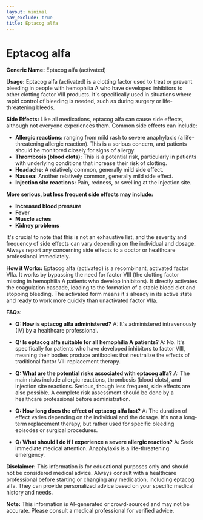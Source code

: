 ```yaml
---
layout: minimal
nav_exclude: true
title: Eptacog alfa
---
```


# Eptacog alfa

**Generic Name:** Eptacog alfa (activated)

**Usage:** Eptacog alfa (activated) is a clotting factor used to treat or prevent bleeding in people with hemophilia A who have developed inhibitors to other clotting factor VIII products.  It's specifically used in situations where rapid control of bleeding is needed,  such as during surgery or life-threatening bleeds.

**Side Effects:**  Like all medications, eptacog alfa can cause side effects, although not everyone experiences them.  Common side effects can include:

* **Allergic reactions:** ranging from mild rash to severe anaphylaxis (a life-threatening allergic reaction).  This is a serious concern, and patients should be monitored closely for signs of allergy.
* **Thrombosis (blood clots):**  This is a potential risk, particularly in patients with underlying conditions that increase their risk of clotting.
* **Headache:** A relatively common, generally mild side effect.
* **Nausea:**  Another relatively common, generally mild side effect.
* **Injection site reactions:** Pain, redness, or swelling at the injection site.

**More serious, but less frequent side effects may include:**

* **Increased blood pressure**
* **Fever**
* **Muscle aches**
* **Kidney problems**


It's crucial to note that this is not an exhaustive list, and the severity and frequency of side effects can vary depending on the individual and dosage.  Always report any concerning side effects to a doctor or healthcare professional immediately.

**How it Works:**  Eptacog alfa (activated) is a recombinant, activated factor VIIa.  It works by bypassing the need for factor VIII (the clotting factor missing in hemophilia A patients who develop inhibitors).  It directly activates the coagulation cascade, leading to the formation of a stable blood clot and stopping bleeding.  The activated form means it's already in its active state and ready to work more quickly than unactivated factor VIIa.

**FAQs:**

* **Q: How is eptacog alfa administered?**  A: It's administered intravenously (IV) by a healthcare professional.

* **Q: Is eptacog alfa suitable for all hemophilia A patients?** A: No. It's specifically for patients who have developed inhibitors to factor VIII, meaning their bodies produce antibodies that neutralize the effects of traditional factor VIII replacement therapy.

* **Q: What are the potential risks associated with eptacog alfa?** A:  The main risks include allergic reactions, thrombosis (blood clots), and injection site reactions.  Serious, though less frequent, side effects are also possible.  A complete risk assessment should be done by a healthcare professional before administration.

* **Q: How long does the effect of eptacog alfa last?** A: The duration of effect varies depending on the individual and the dosage.  It's not a long-term replacement therapy, but rather used for specific bleeding episodes or surgical procedures.

* **Q:  What should I do if I experience a severe allergic reaction?** A: Seek immediate medical attention.  Anaphylaxis is a life-threatening emergency.

**Disclaimer:** This information is for educational purposes only and should not be considered medical advice.  Always consult with a healthcare professional before starting or changing any medication, including eptacog alfa.  They can provide personalized advice based on your specific medical history and needs.


**Note:** This information is AI-generated or crowd-sourced and may not be accurate. Please consult a medical professional for verified advice.